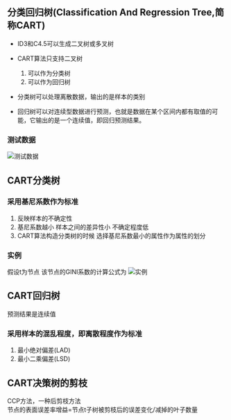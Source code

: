 ## 分类回归树(Classification And Regression Tree,简称CART)

- ID3和C4.5可以生成二叉树或多叉树
- CART算法只支持二叉树
  1. 可以作为分类树
  2. 可以作为回归树

- 分类树可以处理离散数据，输出的是样本的类别
- 回归树可以对连续型数据进行预测，也就是数据在某个区间内都有取值的可能，它输出的是一个连续值，即回归预测结果。

### 测试数据

![测试数据](测试数据.jpeg)

## CART分类树
### 采用基尼系数作为标准

1. 反映样本的不确定性
2. 基尼系数越小 样本之间的差异性小 不确定程度低
3. CART算法构造分类树的时候 选择基尼系数最小的属性作为属性的划分

### 实例

假设t为节点 该节点的GINI系数的计算公式为
![实例](GINI.jpeg)

## CART回归树
预测结果是连续值  
### 采用样本的混乱程度，即离散程度作为标准
1. 最小绝对偏差(LAD)
2. 最小二乘偏差(LSD)

## CART决策树的剪枝

CCP方法，一种后剪枝方法  
节点的表面误差率增益=节点t子树被剪枝后的误差变化/减掉的叶子数量